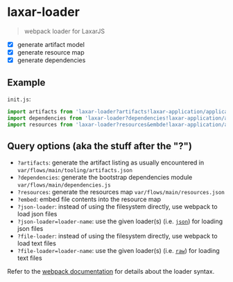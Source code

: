 # laxar-loader

> webpack loader for LaxarJS

- [x] generate artifact model
- [x] generate resource map
- [x] generate dependencies

## Example

`init.js`:

```js
import artifacts from 'laxar-loader?artifacts!laxar-application/application/flow/flow.json';
import dependencies from 'laxar-loader?dependencies!laxar-application/application/flow/flow.json';
import resources from 'laxar-loader?resources&embde!laxar-application/application/flow/flow.json';
```

## Query options (aka the stuff after the "?")

- `?artifacts`: generate the artifact listing as usually encountered in `var/flows/main/tooling/artifacts.json`
- `?dependencies`: generate the bootstrap dependencies module `var/flows/main/dependencies.js`
- `?resources`: generate the resources map `var/flows/main/resources.json`
- `?embed`: embed file contents into the resource map
- `?json-loader`: instead of using the filesystem directly, use webpack to load json files
- `?json-loader=loader-name`: use the given loader(s) (i.e. [`json`][json-loader]) for loading json files
- `?file-loader`: instead of using the filesystem directly, use webpack to load text files
- `?file-loader=loader-name`: use the given loader(s) (i.e. [`raw`][raw-loader]) for loading text files

Refer to the [webpack documentation][parse-query] for details about the loader syntax.


[json-loader]: https://github.com/webpack/json-loader
[raw-loader]: https://github.com/webpack/raw-loader
[parse-query]: https://github.com/webpack/loader-utils#parsequery
